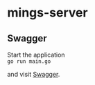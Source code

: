 # mings-server

## Swagger
Start the application  
```go run main.go```

and visit [Swagger](http://localhost:9000/swagger/index.html).
